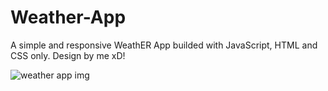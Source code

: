 # Weather-App

A simple and responsive WeathER App builded with JavaScript, HTML and CSS only. Design by me xD!


![weather app img](https://user-images.githubusercontent.com/117388864/233538843-0b3b22d8-d26b-4d89-81b2-76cbcdd26265.png)
